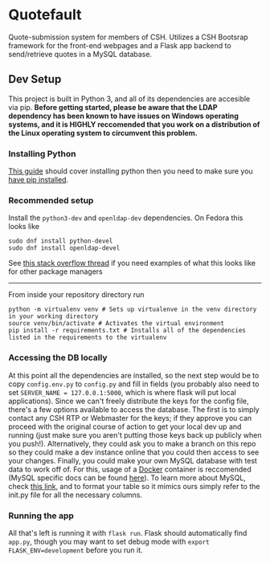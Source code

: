 # Quotefault
Quote-submission system for members of CSH.  Utilizes a CSH Bootsrap framework for the front-end webpages and a Flask app backend to send/retrieve quotes in a MySQL database.

## Dev Setup
This project is built in Python 3, and all of its dependencies are accesible via pip.  **Before getting started, please be aware that the LDAP dependency has been known to have issues on Windows operating systems, and it is HIGHLY reccomended that you work on a distribution of the Linux operating system to circumvent this problem.**

### Installing Python
[This guide](https://docs.python-guide.org/starting/installation/#installation-guides) should cover installing python
then you need to make sure you [have pip installed](https://packaging.python.org/tutorials/installing-packages/#ensure-you-can-run-pip-from-the-command-line).

### Recommended setup
Install the `python3-dev` and `openldap-dev` dependencies. On Fedora this looks like
```
sudo dnf install python-devel
sudo dnf install openldap-devel
```
See [this stack overflow thread](https://stackoverflow.com/questions/21530577/fatal-error-python-h-no-such-file-or-directory) if you need examples of what this looks like for other package managers  

---
From inside your repository directory run
```
python -m virtualenv venv # Sets up virtualenve in the venv directory in your working directory
source venv/bin/activate # Activates the virtual environment
pip install -r requirements.txt # Installs all of the dependencies listed in the requirements to the virtualenv
```

### Accessing the DB locally
At this point all the dependencies are installed, so the next step would be to copy `config.env.py` to `config.py` and fill in fields (you probably also need to set `SERVER_NAME = 127.0.0.1:5000`, which is where flask will put local applications).  Since we can't freely distribute the keys for the config file, there's a few options available to access the database.  The first is to simply contact any CSH RTP or Webmaster for the keys; if they approve you can proceed with the original course of action to get your local dev up and running (just make sure you aren't putting those keys back up publicly when you push!).  Alternatively, they could ask you to make a branch on this repo so they could make a dev instance online that you could then access to see your changes.  Finally, you could make your own MySQL database with test data to work off of.  For this, usage of a [Docker](https://www.docker.com/get-started) container is reccomended (MySQL specific docs can be found [here](https://docs.docker.com/samples/library/mysql/)).  To learn more about MySQL, check [this link](https://dev.mysql.com/doc/mysql-getting-started/en/), and to format your table so it mimics ours simply refer to the init.py file for all the necessary columns.

### Running the app
All that's left is running it with `flask run`. Flask should automatically find `app.py`, though you may want to set debug mode with `export FLASK_ENV=development` before you run it.
